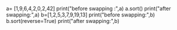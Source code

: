 a= [1,9,6,4,2,0,2,42]
print("before swapping :",a)
a.sort()
print("after swapping:",a)
b=[1,2,5,3,7,9,19,13]
print("before swapping:",b)
b.sort(reverse=True)
print("after swapping:",b)

